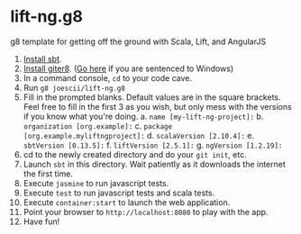 lift-ng.g8
==========

g8 template for getting off the ground with Scala, Lift, and AngularJS

1. [Install sbt](http://www.scala-sbt.org/release/tutorial/Setup.html).
2. [Install giter8](https://github.com/n8han/giter8#installation).  ([Go here](https://github.com/n8han/conscript#linux-mac-windows) if you are sentenced to Windows)
3. In a command console, `cd` to your code cave.
4. Run `g8 joescii/lift-ng.g8`
5. Fill in the prompted blanks. Default values are in the square brackets. Feel free to fill in the first 3 as you wish, but only mess with the versions if you know what you're doing.
  a. `name [my-lift-ng-project]:`
  b. `organization [org.example]:`
  c. `package [org.example.myliftngproject]:`
  d. `scalaVersion [2.10.4]:`
  e. `sbtVersion [0.13.5]:`
  f. `liftVersion [2.5.1]:`
  g. `ngVersion [1.2.19]:`
6. cd to the newly created directory and do your `git init`, etc.
7. Launch `sbt` in this directory.  Wait patiently as it downloads the internet the first time.
8. Execute `jasmine` to run javascript tests.
9. Execute `test` to run javascript tests and scala tests.
10. Execute `container:start` to launch the web application.
11. Point your browser to `http://localhost:8080` to play with the app.
12. Have fun!
